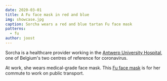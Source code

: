 ```yaml
---
date: 2020-03-01
title: A Fu face mask in red and blue
img: showcase.jpg
caption: Sorcha wears a red and blue tartan Fu face mask
patterns:
  - fu
author: joost
---
```


Sorcha is a healthcare provider working in the [Antwerp University Hospital](https://www.uza.be/), one of Belgium's two centres of reference for coronavirus.

At work, she wears medical-grade face mask. This [Fu face mask](/designs/fu/) is for her commute to work on public transport.


